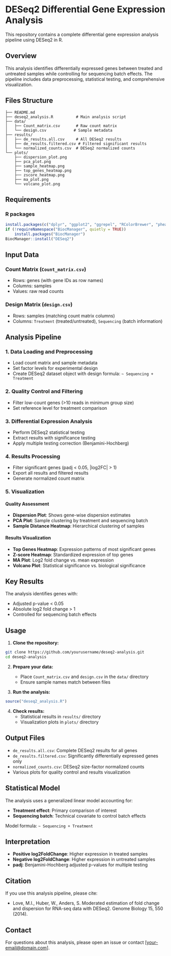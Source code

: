 # DESeq2 Differential Gene Expression Analysis

This repository contains a complete differential gene expression analysis pipeline using DESeq2 in R.

## Overview

This analysis identifies differentially expressed genes between treated and untreated samples while controlling for sequencing batch effects. The pipeline includes data preprocessing, statistical testing, and comprehensive visualization.

## Files Structure

```
├── README.md
├── deseq2_analysis.R          # Main analysis script
├── data/
│   ├── Count_matrix.csv       # Raw count matrix
│   └── design.csv            # Sample metadata
├── results/
│   ├── de_results.all.csv     # All DESeq2 results
│   ├── de_results.filtered.csv # Filtered significant results
│   └── normalized_counts.csv  # DESeq2 normalized counts
└── plots/
    ├── dispersion_plot.png
    ├── pca_plot.png
    ├── sample_heatmap.png
    ├── top_genes_heatmap.png
    ├── zscore_heatmap.png
    ├── ma_plot.png
    └── volcano_plot.png
```

## Requirements

### R packages
```r
install.packages(c("dplyr", "ggplot2", "ggrepel", "RColorBrewer", "pheatmap"))
if (!requireNamespace("BiocManager", quietly = TRUE))
    install.packages("BiocManager")
BiocManager::install("DESeq2")
```

## Input Data

### Count Matrix (`Count_matrix.csv`)
- Rows: genes (with gene IDs as row names)
- Columns: samples
- Values: raw read counts

### Design Matrix (`design.csv`)
- Rows: samples (matching count matrix columns)
- Columns: `Treatment` (treated/untreated), `Sequencing` (batch information)

## Analysis Pipeline

### 1. Data Loading and Preprocessing
- Load count matrix and sample metadata
- Set factor levels for experimental design
- Create DESeq2 dataset object with design formula: `~ Sequencing + Treatment`

### 2. Quality Control and Filtering
- Filter low-count genes (>10 reads in minimum group size)
- Set reference level for treatment comparison

### 3. Differential Expression Analysis
- Perform DESeq2 statistical testing
- Extract results with significance testing
- Apply multiple testing correction (Benjamini-Hochberg)

### 4. Results Processing
- Filter significant genes (padj < 0.05, |log2FC| > 1)
- Export all results and filtered results
- Generate normalized count matrix

### 5. Visualization

#### Quality Assessment
- **Dispersion Plot**: Shows gene-wise dispersion estimates
- **PCA Plot**: Sample clustering by treatment and sequencing batch
- **Sample Distance Heatmap**: Hierarchical clustering of samples

#### Results Visualization
- **Top Genes Heatmap**: Expression patterns of most significant genes
- **Z-score Heatmap**: Standardized expression of top genes
- **MA Plot**: Log2 fold change vs. mean expression
- **Volcano Plot**: Statistical significance vs. biological significance

## Key Results

The analysis identifies genes with:
- Adjusted p-value < 0.05
- Absolute log2 fold change > 1
- Controlled for sequencing batch effects

## Usage

1. **Clone the repository:**
```bash
git clone https://github.com/yourusername/deseq2-analysis.git
cd deseq2-analysis
```

2. **Prepare your data:**
   - Place `Count_matrix.csv` and `design.csv` in the `data/` directory
   - Ensure sample names match between files

3. **Run the analysis:**
```r
source("deseq2_analysis.R")
```

4. **Check results:**
   - Statistical results in `results/` directory
   - Visualization plots in `plots/` directory

## Output Files

- `de_results.all.csv`: Complete DESeq2 results for all genes
- `de_results.filtered.csv`: Significantly differentially expressed genes only
- `normalized_counts.csv`: DESeq2 size-factor normalized counts
- Various plots for quality control and results visualization

## Statistical Model

The analysis uses a generalized linear model accounting for:
- **Treatment effect**: Primary comparison of interest
- **Sequencing batch**: Technical covariate to control batch effects

Model formula: `~ Sequencing + Treatment`

## Interpretation

- **Positive log2FoldChange**: Higher expression in treated samples
- **Negative log2FoldChange**: Higher expression in untreated samples
- **padj**: Benjamini-Hochberg adjusted p-values for multiple testing

## Citation

If you use this analysis pipeline, please cite:
- Love, M.I., Huber, W., Anders, S. Moderated estimation of fold change and dispersion for RNA-seq data with DESeq2. Genome Biology 15, 550 (2014).

## Contact

For questions about this analysis, please open an issue or contact [your-email@domain.com].
